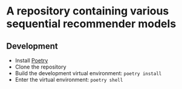 # A repository containing various sequential recommender models

## Development
* Install [Poetry](https://python-poetry.org)
* Clone the repository
* Build the development virtual environment: `poetry install`
* Enter the virtual environment: `poetry shell`